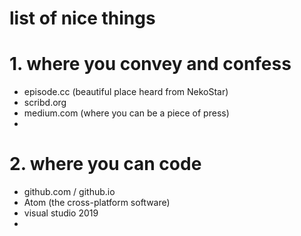 # list of nice things

# 1. where you convey and confess
- episode.cc (beautiful place heard from NekoStar)
- scribd.org
- medium.com (where you can be a piece of press)
- 
# 2. where you can code
- github.com / github.io
- Atom (the cross-platform software)
- visual studio 2019
- 